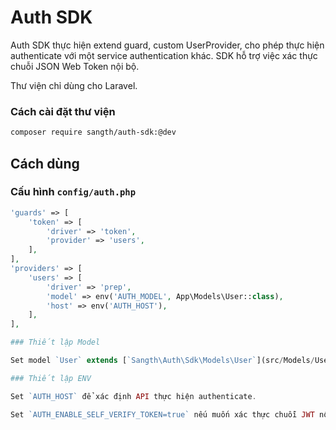 # Auth SDK

Auth SDK thực hiện extend guard, custom UserProvider, cho phép thực hiện authenticate với một service authentication khác. SDK hỗ trợ việc xác thực chuỗi JSON Web Token nội bộ.

Thư viện chỉ dùng cho Laravel.

### Cách cài đặt thư viện

```sh
composer require sangth/auth-sdk:@dev
```

## Cách dùng

### Cấu hình `config/auth.php`

```php
'guards' => [
    'token' => [
        'driver' => 'token',
        'provider' => 'users',
    ],
],
'providers' => [
    'users' => [
        'driver' => 'prep',
        'model' => env('AUTH_MODEL', App\Models\User::class),
        'host' => env('AUTH_HOST'),
    ],
],

### Thiết lập Model

Set model `User` extends [`Sangth\Auth\Sdk\Models\User`](src/Models/User.php).

### Thiết lập ENV

Set `AUTH_HOST` để xác định API thực hiện authenticate.

Set `AUTH_ENABLE_SELF_VERIFY_TOKEN=true` nếu muốn xác thực chuỗi JWT nội bộ. Mặc định là `false`.